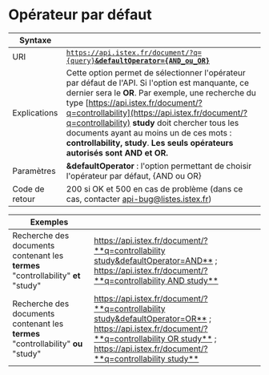 # Opérateur par défaut

| Syntaxe |  |
| --- | --- |
| URI | [`https://api.istex.fr/document/?q={query}`**`&defaultOperator={AND_ou_OR}`**](https://api.istex.fr/document/?q={query}&defaultOperator={AND_ou_OR}) |
| Explications | Cette option permet de sélectionner l'opérateur par défaut de l'API.  Si l'option est manquante, ce dernier sera le **OR**. Par exemple, une recherche du type  [https://api.istex.fr/document/?q=controllability](https://api.istex.fr/document/?q=controllability) **study** doit chercher tous les documents ayant au moins un de ces mots : **controllability, study**. **Les seuls opérateurs autorisés sont AND et OR.** |
| Paramètres | **&defaultOperator** : l'option permettant de choisir l'opérateur par défaut, {AND ou OR} |
| Code de retour | 200 si OK et  500 en cas de problème \(dans ce cas, contacter [api-bug@listes.istex.fr](mailto:api-bug@listes.istex.fr)\) |

| Exemples |  |
| --- | --- |
| Recherche des documents contenant les **termes** "controllability" **et** "study" | [https://api.istex.fr/document/?**q=controllability study&defaultOperator=AND**](https://api.istex.fr/document/?q=controllability%20study&defaultOperator=AND) ; [https://api.istex.fr/document/?**q=controllability AND study**](https://api.istex.fr/document/?q=controllability%20AND%20study) |
| Recherche des documents contenant les **termes** "controllability" **ou** "study" | [https://api.istex.fr/document/?**q=controllability study&defaultOperator=OR**](https://api.istex.fr/document/?q=controllability%20study&defaultOperator=OR) ; [https://api.istex.fr/document/?**q=controllability OR study**](https://api.istex.fr/document/?q=controllability%20OR%20study) ; [https://api.istex.fr/document/?**q=controllability study**](https://api.istex.fr/document/?q=controllability%20study) |



